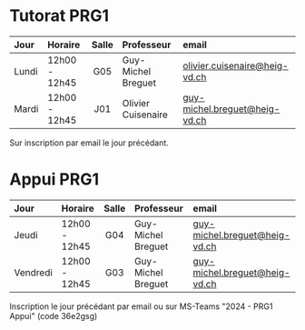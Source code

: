 # Tutorat PRG1

| Jour      | Horaire       | Salle | Professeur         | email                         |
|:----------|:--------------|:-----:|:-------------------|:------------------------------|
| Lundi	    | 12h00 - 12h45 |  G05  | Guy-Michel Breguet | olivier.cuisenaire@heig-vd.ch |
| Mardi	    | 12h00 - 12h45 |  J01  | Olivier Cuisenaire | guy-michel.breguet@heig-vd.ch |

Sur inscription par email le jour précédant.

# Appui PRG1

| Jour      | Horaire       | Salle | Professeur         | email                         |
|:----------|:--------------|:-----:|:-------------------|:------------------------------|
| Jeudi	    | 12h00 - 12h45 |  G04  | Guy-Michel Breguet | guy-michel.breguet@heig-vd.ch |
| Vendredi	| 12h00 - 12h45 |  G03  | Guy-Michel Breguet | guy-michel.breguet@heig-vd.ch |

Inscription le jour précédant par email ou sur MS-Teams "2024 - PRG1 Appui" (code 36e2gsg)